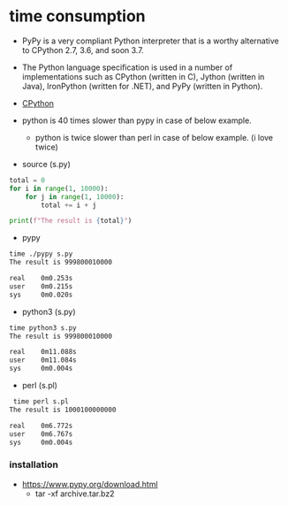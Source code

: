 # time consumption
- PyPy is a very compliant Python interpreter that is a worthy alternative to CPython 2.7, 3.6, and soon 3.7.
- The Python language specification is used in a number of implementations such as CPython (written in C), Jython (written in Java), IronPython (written for .NET), and PyPy (written in Python). 
- [CPython](https://realpython.com/products/cpython-internals-book/)

- python is 40 times slower than pypy in case of below example.
    - python is twice slower than perl in case of below example. (i love twice)

- source (s.py)
```python
total = 0
for i in range(1, 10000):
    for j in range(1, 10000):
        total += i + j

print(f"The result is {total}")
```

- pypy
```txt
time ./pypy s.py
The result is 999800010000

real    0m0.253s
user    0m0.215s
sys     0m0.020s
```

- python3 (s.py)
```txt
time python3 s.py
The result is 999800010000

real    0m11.088s
user    0m11.084s
sys     0m0.004s
```

- perl (s.pl)
```txt
 time perl s.pl
The result is 1000100000000

real    0m6.772s
user    0m6.767s
sys     0m0.004s
```

### installation
- https://www.pypy.org/download.html
    - tar -xf archive.tar.bz2


